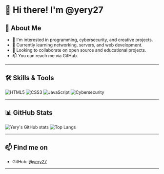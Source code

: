 # 👋 Hi there! I'm @yery27

## 🚀 About Me
- 👀 I'm interested in programming, cybersecurity, and creative projects.
- 🌱 Currently learning networking, servers, and web development.
- 💞️ Looking to collaborate on open source and educational projects.
- 📫 You can reach me via GitHub.

---

## 🛠️ Skills & Tools

![HTML5](https://img.shields.io/badge/HTML5-E34F26?style=for-the-badge&logo=html5&logoColor=white)
![CSS3](https://img.shields.io/badge/CSS3-1572B6?style=for-the-badge&logo=css3&logoColor=white)
![JavaScript](https://img.shields.io/badge/JavaScript-F7DF1E?style=for-the-badge&logo=javascript&logoColor=black)
![Cybersecurity](https://img.shields.io/badge/Cybersecurity-000000?style=for-the-badge&logo=hack-the-box&logoColor=green)

---

## 📊 GitHub Stats

![Yery's GitHub stats](https://github-readme-stats.vercel.app/api?username=yery27&show_icons=true&theme=tokyonight)
![Top Langs](https://github-readme-stats.vercel.app/api/top-langs/?username=yery27&layout=compact&theme=tokyonight)

---

## 📫 Find me on
- GitHub: [@yery27](https://github.com/yery27)

---

<!---
yery27/yery27 is a ✨ special ✨ repository because its `README.md` appears on your GitHub profile.
You can click the "Preview" link to see how it looks.
--->
